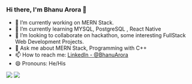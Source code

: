 ### Hi there, I'm Bhanu Arora 👋

- 🔭 I’m currently working on MERN Stack.
- 🌱 I’m currently learning MYSQL, PostgreSQL , React Native
- 👯 I’m looking to collaborate on hackathon, some interesting FullStack Web Development Projects.
- 💬 Ask me about MERN Stack, Programming with C++
- 📫 How to reach me: [LinkedIn - @BhanuArora](https://www.linkedin.com/in/bhanu-arora-1354251bb/)
- 😄 Pronouns: He/His

<img src="https://github-readme-stats.vercel.app/api?username=BhanuArora123&&show_icons=true&title_color=ffffff&icon_color=bb2acf&text_color=daf7dc&bg_color=151515">
<img src="https://camo.githubusercontent.com/">
